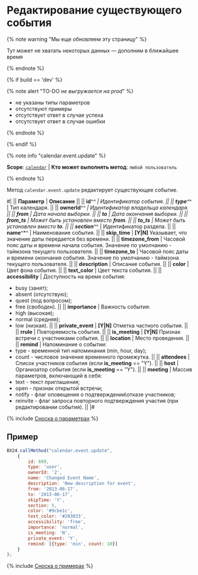 # Редактирование существующего события

{% note warning "Мы еще обновляем эту страницу" %}

Тут может не хватать некоторых данных — дополним в ближайшее время

{% endnote %}

{% if build == 'dev' %}

{% note alert "TO-DO _не выгружается на prod_" %}

- не указаны типы параметров
- отсутствуют примеры
- отсутствует ответ в случае успеха
- отсутствует ответ в случае ошибки

{% endnote %}

{% endif %}

{% note info "calendar.event.update" %}

**Scope**: [`calendar`](../scopes/permissions.md) | **Кто может выполнять метод**: `любой пользователь`

{% endnote %}

Метод `calendar.event.update` редактирует существующее событие.

#|
|| **Параметр** | **Описание** ||
|| **id**^*^ | Идентификатор события. ||
|| **type**^*^ | Тип календаря. ||
|| **ownerId**^*^ | Идентификатор владельца календаря. ||
|| **from** | Дата начала выборки. ||
|| **to** | Дата окончания выборки. ||
|| **from_ts** | Может быть установлен вместо **from**. ||
|| **to_ts** | Может быть установлен вместо **to**. ||
|| **section**^*^ | Идентификатор раздела. ||
|| **name**^*^ | Наименование события. ||
|| **skip_time** | **[Y\|N]** Указывает, что значение даты передается без времени. ||
|| **timezone_from** | Часовой пояс даты и времени начала события. Значение по умолчанию - таймзона текущего пользователя. ||
|| **timezone_to** | Часовой пояс даты и времени окончания события. Значение по умолчанию - таймзона текущего пользователя. ||
|| **description** | Описание события. ||
|| **color** | Цвет фона события. ||
|| **text_color** | Цвет текста события. ||
|| **accessibility** | Доступность на время события: 
- busy (занят); 
- absent (отсутствую); 
- quest (под вопросом); 
- free (свободен). ||
|| **importance** | Важность события: 
- high (высокая); 
- normal (средняя); 
- low (низкая). ||
|| **private_event** | **[Y\|N]** Отметка частного события. ||
|| **rrule** | Повторяемость события. ||
|| **is_meeting** | **[Y\|N]** Признак встречи с участниками события. ||
|| **location** | Место проведения. ||
|| **remind** | Напоминание о событии: 
- type - временной тип напоминания (min, hour, day); 
- count - числовое значение временного промежутка. ||
|| **attendees** | Список участников события (если **is_meeting** == "Y"). ||
|| **host** | Организатор события (если **is_meeting** == "Y"). ||
|| **meeting** | Массив параметров, включающий в себя: 
- text - текст приглашения; 
- open - признак открытой встречи; 
- notify - флаг оповещения о подтверждении\отказе участников; 
- reinvite - флаг запроса повторного подтверждения участия (при редактировании события). ||
|#

{% include [Сноска о параметрах](../../_includes/required.md) %}

## Пример

```js
BX24.callMethod("calendar.event.update",
    {
        id: 699,
        type: 'user',
        ownerId: '2',
        name: 'Changed Event Name',
        description: 'New description for event',
        from: '2013-06-17',
        to: '2013-06-17',
        skipTime: 'Y',
        section: 5,
        color: '#9cbe1c',
        text_color: '#283033',
        accessibility: 'free',
        importance: 'normal',
        is_meeting: 'N',
        private_event: 'Y',
        remind: [{type: 'min', count: 10}]
    }
);
```

{% include [Сноска о примерах](../../_includes/examples.md) %}